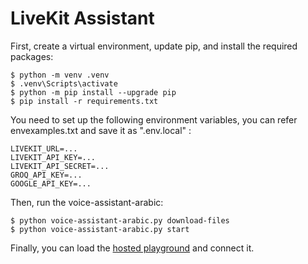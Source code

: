 # LiveKit Assistant

First, create a virtual environment, update pip, and install the required packages:

```
$ python -m venv .venv
$ .venv\Scripts\activate
$ python -m pip install --upgrade pip
$ pip install -r requirements.txt
```

You need to set up the following environment variables, you can refer envexamples.txt and save it as ".env.local" :

```
LIVEKIT_URL=...
LIVEKIT_API_KEY=...
LIVEKIT_API_SECRET=...
GROQ_API_KEY=...
GOOGLE_API_KEY=...
```

Then, run the voice-assistant-arabic:

```
$ python voice-assistant-arabic.py download-files
$ python voice-assistant-arabic.py start
```

Finally, you can load the [hosted playground](https://agents-playground.livekit.io/) and connect it.